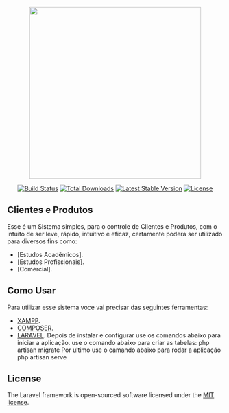 <p align="center"><a href="https://laravel.com" target="_blank"><img src="https://raw.githubusercontent.com/laravel/art/master/logo-lockup/5%20SVG/2%20CMYK/1%20Full%20Color/laravel-logolockup-cmyk-red.svg" width="400"></a></p>

<p align="center">
<a href="https://travis-ci.org/laravel/framework"><img src="https://travis-ci.org/laravel/framework.svg" alt="Build Status"></a>
<a href="https://packagist.org/packages/laravel/framework"><img src="https://poser.pugx.org/laravel/framework/d/total.svg" alt="Total Downloads"></a>
<a href="https://packagist.org/packages/laravel/framework"><img src="https://poser.pugx.org/laravel/framework/v/stable.svg" alt="Latest Stable Version"></a>
<a href="https://packagist.org/packages/laravel/framework"><img src="https://poser.pugx.org/laravel/framework/license.svg" alt="License"></a>
</p>

## Clientes e Produtos

Esse é um Sistema simples, para o controle de Clientes e Produtos, com o intuito de ser leve, rápido, intuitivo e eficaz, certamente podera ser utilizado para diversos fins como:

- [Estudos Acadêmicos].
- [Estudos Profissionais].
- [Comercial].

## Como Usar

Para utilizar esse sistema voce vai precisar das seguintes ferramentas:

- [XAMPP](https://www.apachefriends.org/pt_br/index.html).
- [COMPOSER](https://getcomposer.org/).
- [LARAVEL](https://laravel.com/docs/8.x).
Depois de instalar e configurar use os comandos abaixo para iniciar a aplicação.
use o comando abaixo para criar as tabelas:
    php artisan migrate
Por ultimo use o camando abaixo para rodar a aplicação 
    php artisan serve


## License

The Laravel framework is open-sourced software licensed under the [MIT license](https://opensource.org/licenses/MIT).
